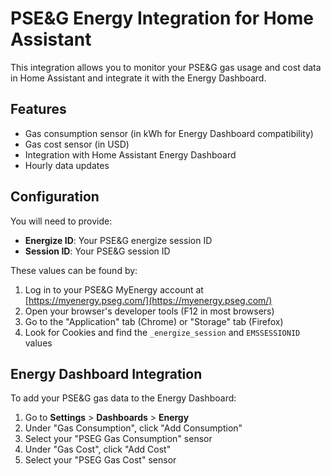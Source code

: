 # PSE&G Energy Integration for Home Assistant

This integration allows you to monitor your PSE&G gas usage and cost data in Home Assistant and integrate it with the Energy Dashboard.

## Features

- Gas consumption sensor (in kWh for Energy Dashboard compatibility)
- Gas cost sensor (in USD)
- Integration with Home Assistant Energy Dashboard
- Hourly data updates

## Configuration

You will need to provide:

- **Energize ID**: Your PSE&G energize session ID
- **Session ID**: Your PSE&G session ID

These values can be found by:

1. Log in to your PSE&G MyEnergy account at [https://myenergy.pseg.com/](https://myenergy.pseg.com/)
2. Open your browser's developer tools (F12 in most browsers)
3. Go to the "Application" tab (Chrome) or "Storage" tab (Firefox)
4. Look for Cookies and find the `_energize_session` and `EMSSESSIONID` values

## Energy Dashboard Integration

To add your PSE&G gas data to the Energy Dashboard:

1. Go to **Settings** > **Dashboards** > **Energy**
2. Under "Gas Consumption", click "Add Consumption"
3. Select your "PSEG Gas Consumption" sensor
4. Under "Gas Cost", click "Add Cost"
5. Select your "PSEG Gas Cost" sensor
